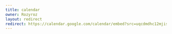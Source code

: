 ```yaml
---
title: calendar
owner: Rozyroz
layout: redirect
redirect: https://calendar.google.com/calendar/embed?src=uqcdmdhc12mjis1sa0iv5e072c%40group.calendar.google.com&mode=AGENDA
---
```

